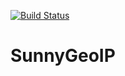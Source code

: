 [![Build Status](https://travis-ci.org/xiaoyaosun/SunnyGeoIP.svg?branch=master)](https://travis-ci.org/xiaoyaosun/SunnyGeoIP)

# SunnyGeoIP

